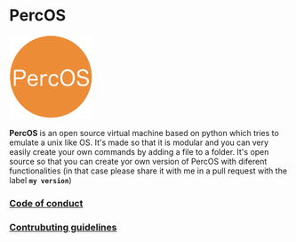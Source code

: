 # PercOS

<img src="PercOSlogo.png" height=150 width=150>

**PercOS** is an open source virtual machine based on python which tries to emulate a unix like OS. It's made so that it is modular and you can very easily create your own commands by adding a file to a folder. It's open source so that you can create yor own version of PercOS with diferent functionalities (in that case please share it with me in a pull request with the label **`my version`**)

### [Code of conduct](https://github.com/ThePerkinrex/PercOS/blob/master/CODE_OF_CONDUCT.md)
### [Contrubuting guidelines](https://github.com/ThePerkinrex/PercOS/blob/master/CONTRIBUTING.md)
